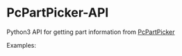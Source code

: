 # PcPartPicker-API

Python3 API for getting part information from [PcPartPicker](https://uk.pcpartpicker.com)

Examples:
